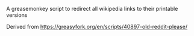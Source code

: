A greasemonkey script to redirect all wikipedia links to their printable versions

Derived from https://greasyfork.org/en/scripts/40897-old-reddit-please/
